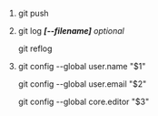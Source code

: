 1) git push

2) git log ***[--filename]*** *optional*


   git reflog

3) git config --global user.name "$1"


   git config --global user.email "$2"


   git config --global core.editor "$3"
